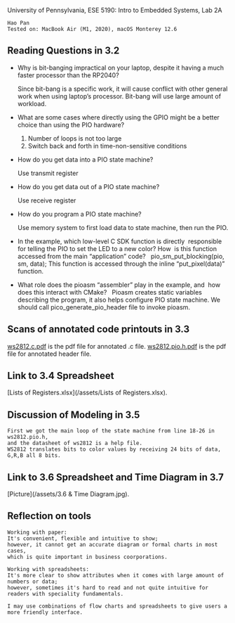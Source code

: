 University of Pennsylvania, ESE 5190: Intro to Embedded Systems, Lab 2A

    Hao Pan
    Tested on: MacBook Air (M1, 2020), macOS Monterey 12.6

## Reading Questions in 3.2
* Why is bit-banging impractical on your laptop, despite it having a much faster processor than the RP2040?  
    
    Since bit-bang is a specific work, it will cause conflict with other general work when using laptop’s processor. 
    Bit-bang will use large amount of workload.

* What are some cases where directly using the GPIO might be a better choice than using the PIO hardware? 

    1. Number of loops is not too large
    2. Switch back and forth in time-non-sensitive conditions

* How do you get data into a PIO state machine? 

    Use transmit register

* How do you get data out of a PIO state machine?  
    
    Use receive register

* How do you program a PIO state machine?  
    
    Use memory system to first load data to state machine, then run the PIO.

* In the example, which low-level C SDK function is directly  responsible for telling the PIO to set the LED to a new color? How  is this function accessed from the main “application” code?  
    pio_sm_put_blocking(pio, sm, data);
    This function is accessed through the inline “put_pixel(data)” function.

* What role does the pioasm “assembler” play in the example, and  how does this interact with CMake?  
    Pioasm creates static variables describing the program, it also helps configure PIO state machine. We should call pico_generate_pio_header file to invoke pioasm.
    
## Scans of annotated code printouts in 3.3

[ws2812.c.pdf](/assets/ws2812.c.pdf) is the pdf file for annotated .c file.
[ws2812.pio.h.pdf](/assets/ws2812.pio.h.pdf) is the pdf file for annotated header file.

## Link to 3.4 Spreadsheet
[Lists of Registers.xlsx](/assets/Lists of Registers.xlsx).

## Discussion of Modeling in 3.5
    First we got the main loop of the state machine from line 18-26 in ws2812.pio.h, 
    and the datasheet of ws2812 is a help file.
    WS2812 translates bits to color values by receiving 24 bits of data, G,R,B all 8 bits.
    
## Link to 3.6 Spreadsheet and Time Diagram in 3.7
[Picture](/assets/3.6 & Time Diagram.jpg).

## Reflection on tools
    Working with paper: 
    It's convenient, flexible and intuitive to show; 
    however, it cannot get an accurate diagram or formal charts in most cases, 
    which is quite important in business coorporations.
    
    Working with spreadsheets: 
    It's more clear to show attributes when it comes with large amount of numbers or data;
    however, sometimes it's hard to read and not quite intuitive for readers with speciality fundamentals.
    
    I may use combinations of flow charts and spreadsheets to give users a more friendly interface.

